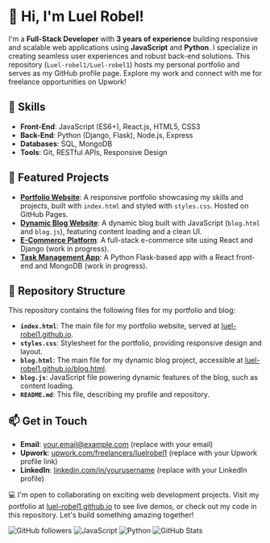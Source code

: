 # 👋 Hi, I'm Luel Robel!

I'm a **Full-Stack Developer** with **3 years of experience** building responsive and scalable web applications using **JavaScript** and **Python**. I specialize in creating seamless user experiences and robust back-end solutions. This repository (`Luel-robel1/Luel-robel1`) hosts my personal portfolio and serves as my GitHub profile page. Explore my work and connect with me for freelance opportunities on Upwork!

## 🔧 Skills
- **Front-End**: JavaScript (ES6+), React.js, HTML5, CSS3
- **Back-End**: Python (Django, Flask), Node.js, Express
- **Databases**: SQL, MongoDB
- **Tools**: Git, RESTful APIs, Responsive Design

## 🌟 Featured Projects
- **[Portfolio Website](https://luel-robel1.github.io)**: A responsive portfolio showcasing my skills and projects, built with `index.html` and styled with `styles.css`. Hosted on GitHub Pages.
- **[Dynamic Blog Website](https://luel-robel1.github.io/blog.html)**: A dynamic blog built with JavaScript (`blog.html` and `blog.js`), featuring content loading and a clean UI.
- **[E-Commerce Platform](https://link-to-project.com)**: A full-stack e-commerce site using React and Django (work in progress).
- **[Task Management App](https://link-to-project.com)**: A Python Flask-based app with a React front-end and MongoDB (work in progress).

## 📂 Repository Structure
This repository contains the following files for my portfolio and blog:
- **`index.html`**: The main file for my portfolio website, served at [luel-robel1.github.io](https://luel-robel1.github.io).
- **`styles.css`**: Stylesheet for the portfolio, providing responsive design and layout.
- **`blog.html`**: The main file for my dynamic blog project, accessible at [luel-robel1.github.io/blog.html](https://luel-robel1.github.io/blog.html).
- **`blog.js`**: JavaScript file powering dynamic features of the blog, such as content loading.
- **`README.md`**: This file, describing my profile and repository.

## 📫 Get in Touch
- **Email**: your.email@example.com (replace with your email)
- **Upwork**: [upwork.com/freelancers/luelrobel1](https://www.upwork.com/freelancers/luelrobel1) (replace with your Upwork profile link)
- **LinkedIn**: [linkedin.com/in/yourusername](https://linkedin.com/in/yourusername) (replace with your LinkedIn profile)

💻 I'm open to collaborating on exciting web development projects. Visit my portfolio at [luel-robel1.github.io](https://luel-robel1.github.io) to see live demos, or check out my code in this repository. Let's build something amazing together!

![GitHub followers](https://img.shields.io/github/followers/Luel-robel1?style=social)
![JavaScript](https://img.shields.io/badge/-JavaScript-F7DF1E?logo=javascript&logoColor=black)
![Python](https://img.shields.io/badge/-Python-3776AB?logo=python&logoColor=white)
![GitHub Stats](https://github-readme-stats.vercel.app/api?username=Luel-robel1&show_icons=true&theme=radical)
